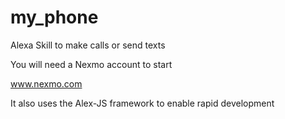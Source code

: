 # my_phone
Alexa Skill to make calls or send texts

You will need a Nexmo account to start

www.nexmo.com

It also uses the Alex-JS framework to enable rapid development
